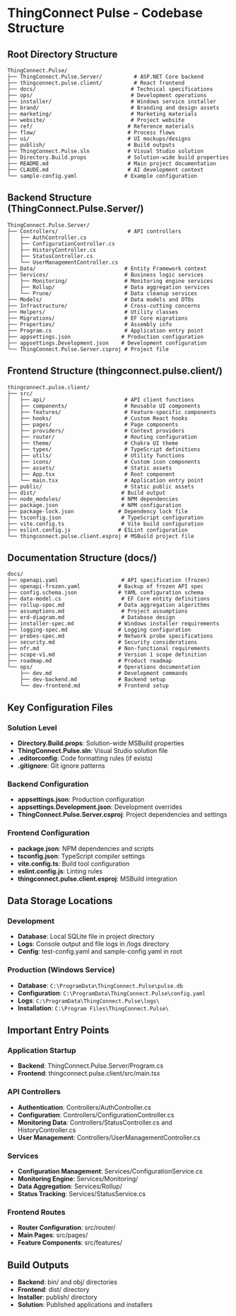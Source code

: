 # ThingConnect Pulse - Codebase Structure

## Root Directory Structure
```
ThingConnect.Pulse/
├── ThingConnect.Pulse.Server/          # ASP.NET Core backend
├── thingconnect.pulse.client/          # React frontend  
├── docs/                              # Technical specifications
├── ops/                               # Development operations
├── installer/                         # Windows service installer
├── brand/                             # Branding and design assets
├── marketing/                         # Marketing materials
├── website/                           # Project website
├── ref/                              # Reference materials
├── flow/                             # Process flows
├── ui/                               # UI mockups/designs
├── publish/                          # Build outputs
├── ThingConnect.Pulse.sln            # Visual Studio solution
├── Directory.Build.props             # Solution-wide build properties
├── README.md                         # Main project documentation
├── CLAUDE.md                         # AI development context
└── sample-config.yaml               # Example configuration
```

## Backend Structure (ThingConnect.Pulse.Server/)
```
ThingConnect.Pulse.Server/
├── Controllers/                      # API controllers
│   ├── AuthController.cs
│   ├── ConfigurationController.cs
│   ├── HistoryController.cs
│   ├── StatusController.cs
│   └── UserManagementController.cs
├── Data/                            # Entity Framework context
├── Services/                        # Business logic services
│   ├── Monitoring/                  # Monitoring engine services
│   ├── Rollup/                      # Data aggregation services
│   └── Prune/                       # Data cleanup services
├── Models/                          # Data models and DTOs
├── Infrastructure/                  # Cross-cutting concerns
├── Helpers/                         # Utility classes
├── Migrations/                      # EF Core migrations
├── Properties/                      # Assembly info
├── Program.cs                       # Application entry point
├── appsettings.json                # Production configuration
├── appsettings.Development.json    # Development configuration
└── ThingConnect.Pulse.Server.csproj # Project file
```

## Frontend Structure (thingconnect.pulse.client/)
```
thingconnect.pulse.client/
├── src/
│   ├── api/                         # API client functions
│   ├── components/                  # Reusable UI components
│   ├── features/                    # Feature-specific components
│   ├── hooks/                       # Custom React hooks
│   ├── pages/                       # Page components
│   ├── providers/                   # Context providers
│   ├── router/                      # Routing configuration
│   ├── theme/                       # Chakra UI theme
│   ├── types/                       # TypeScript definitions
│   ├── utils/                       # Utility functions
│   ├── icons/                       # Custom icon components
│   ├── assets/                      # Static assets
│   ├── App.tsx                      # Root component
│   └── main.tsx                     # Application entry point
├── public/                          # Static public assets
├── dist/                           # Build output
├── node_modules/                   # NPM dependencies
├── package.json                    # NPM configuration
├── package-lock.json              # Dependency lock file
├── tsconfig.json                   # TypeScript configuration
├── vite.config.ts                  # Vite build configuration
├── eslint.config.js               # ESLint configuration
└── thingconnect.pulse.client.esproj # MSBuild project file
```

## Documentation Structure (docs/)
```
docs/
├── openapi.yaml                    # API specification (frozen)
├── openapi-frozen.yaml            # Backup of frozen API spec
├── config.schema.json             # YAML configuration schema
├── data-model.cs                   # EF Core entity definitions
├── rollup-spec.md                 # Data aggregation algorithms
├── assumptions.md                  # Project assumptions
├── erd-diagram.md                  # Database design
├── installer-spec.md              # Windows installer requirements
├── logging-spec.md                # Logging configuration
├── probes-spec.md                 # Network probe specifications
├── security.md                    # Security considerations
├── nfr.md                         # Non-functional requirements
├── scope-v1.md                    # Version 1 scope definition
├── roadmap.md                     # Product roadmap
└── ops/                           # Operations documentation
    ├── dev.md                     # Development commands
    ├── dev-backend.md             # Backend setup
    └── dev-frontend.md            # Frontend setup
```

## Key Configuration Files

### Solution Level
- **Directory.Build.props**: Solution-wide MSBuild properties
- **ThingConnect.Pulse.sln**: Visual Studio solution file
- **.editorconfig**: Code formatting rules (if exists)
- **.gitignore**: Git ignore patterns

### Backend Configuration
- **appsettings.json**: Production configuration
- **appsettings.Development.json**: Development overrides
- **ThingConnect.Pulse.Server.csproj**: Project dependencies and settings

### Frontend Configuration
- **package.json**: NPM dependencies and scripts
- **tsconfig.json**: TypeScript compiler settings
- **vite.config.ts**: Build tool configuration
- **eslint.config.js**: Linting rules
- **thingconnect.pulse.client.esproj**: MSBuild integration

## Data Storage Locations

### Development
- **Database**: Local SQLite file in project directory
- **Logs**: Console output and file logs in /logs directory
- **Config**: test-config.yaml and sample-config.yaml in root

### Production (Windows Service)
- **Database**: `C:\ProgramData\ThingConnect.Pulse\pulse.db`
- **Configuration**: `C:\ProgramData\ThingConnect.Pulse\config.yaml`
- **Logs**: `C:\ProgramData\ThingConnect.Pulse\logs\`
- **Installation**: `C:\Program Files\ThingConnect.Pulse\`

## Important Entry Points

### Application Startup
- **Backend**: ThingConnect.Pulse.Server/Program.cs
- **Frontend**: thingconnect.pulse.client/src/main.tsx

### API Controllers
- **Authentication**: Controllers/AuthController.cs
- **Configuration**: Controllers/ConfigurationController.cs
- **Monitoring Data**: Controllers/StatusController.cs and HistoryController.cs
- **User Management**: Controllers/UserManagementController.cs

### Services
- **Configuration Management**: Services/ConfigurationService.cs
- **Monitoring Engine**: Services/Monitoring/
- **Data Aggregation**: Services/Rollup/
- **Status Tracking**: Services/StatusService.cs

### Frontend Routes
- **Router Configuration**: src/router/
- **Main Pages**: src/pages/
- **Feature Components**: src/features/

## Build Outputs
- **Backend**: bin/ and obj/ directories
- **Frontend**: dist/ directory
- **Installer**: publish/ directory
- **Solution**: Published applications and installers